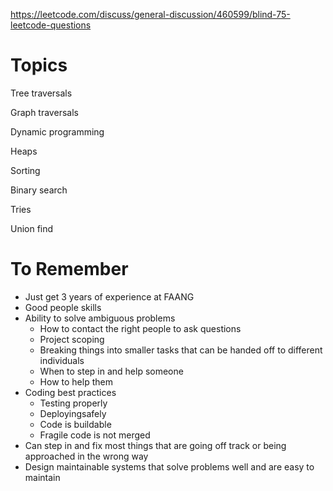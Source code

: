 https://leetcode.com/discuss/general-discussion/460599/blind-75-leetcode-questions
# Topics
Tree traversals

Graph traversals

Dynamic programming

Heaps

Sorting

Binary search

Tries

Union find

# To Remember
- Just get 3 years of experience at FAANG
- Good people skills
- Ability to solve ambiguous problems
  - How to contact the right people to ask questions
  - Project scoping
  - Breaking things into smaller tasks that can be handed off to different individuals
  - When to step in and help someone
  - How to help them
- Coding best practices
  - Testing properly
  - Deployingsafely
  - Code is buildable
  - Fragile code is not merged
- Can step in and fix most things that are going off track or being approached in the wrong way
- Design maintainable systems that solve problems well and are easy to maintain

